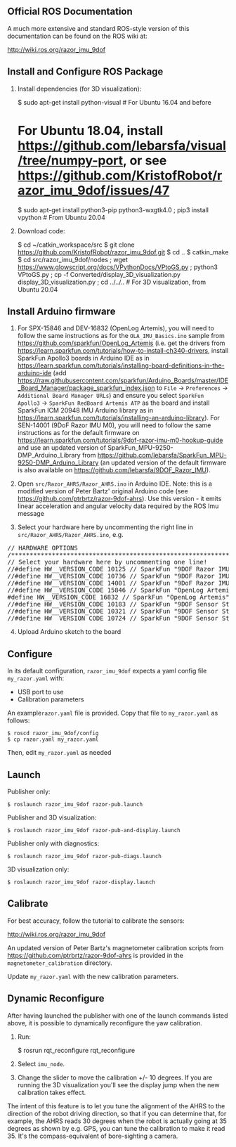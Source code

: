 Official ROS Documentation
--------------------------
A much more extensive and standard ROS-style version of this documentation can be found on the ROS wiki at:

http://wiki.ros.org/razor_imu_9dof


Install and Configure ROS Package
---------------------------------
1) Install dependencies (for 3D visualization):

    $ sudo apt-get install python-visual # For Ubuntu 16.04 and before
    # For Ubuntu 18.04, install https://github.com/lebarsfa/visual/tree/numpy-port, or see https://github.com/KristofRobot/razor_imu_9dof/issues/47
    $ sudo apt-get install python3-pip python3-wxgtk4.0 ; pip3 install vpython # From Ubuntu 20.04

2) Download code:

    $ cd ~/catkin_workspace/src
    $ git clone https://github.com/KristofRobot/razor_imu_9dof.git
    $ cd ..
    $ catkin_make
    $ cd src/razor_imu_9dof/nodes ; wget https://www.glowscript.org/docs/VPythonDocs/VPtoGS.py ; python3 VPtoGS.py ; cp -f Converted/display_3D_visualization.py display_3D_visualization.py ; cd ../../.. # For 3D visualization, from Ubuntu 20.04


Install Arduino firmware
-------------------------
1) For SPX-15846 and DEV-16832 (OpenLog Artemis), you will need to follow the same instructions as for the ``OLA_IMU_Basics.ino`` sample from https://github.com/sparkfun/OpenLog_Artemis (i.e. get the drivers from https://learn.sparkfun.com/tutorials/how-to-install-ch340-drivers, install SparkFun Apollo3 boards in Arduino IDE as in https://learn.sparkfun.com/tutorials/installing-board-definitions-in-the-arduino-ide (add https://raw.githubusercontent.com/sparkfun/Arduino_Boards/master/IDE_Board_Manager/package_sparkfun_index.json to `File` → `Preferences` → `Additional Board Manager URLs`) and ensure you select `SparkFun Apollo3` → `SparkFun RedBoard Artemis ATP` as the board and install SparkFun ICM 20948 IMU Arduino library as in https://learn.sparkfun.com/tutorials/installing-an-arduino-library). For SEN-14001 (9DoF Razor IMU M0), you will need to follow the same instructions as for the default firmware on https://learn.sparkfun.com/tutorials/9dof-razor-imu-m0-hookup-guide and use an updated version of SparkFun_MPU-9250-DMP_Arduino_Library from https://github.com/lebarsfa/SparkFun_MPU-9250-DMP_Arduino_Library (an updated version of the default firmware is also available on https://github.com/lebarsfa/9DOF_Razor_IMU).

2) Open ``src/Razor_AHRS/Razor_AHRS.ino`` in Arduino IDE. Note: this is a modified version
of Peter Bartz' original Arduino code (see https://github.com/ptrbrtz/razor-9dof-ahrs). 
Use this version - it emits linear acceleration and angular velocity data required by the ROS Imu message

3) Select your hardware here by uncommenting the right line in ``src/Razor_AHRS/Razor_AHRS.ino``, e.g.

<pre>
// HARDWARE OPTIONS
/*****************************************************************/
// Select your hardware here by uncommenting one line!
//#define HW__VERSION_CODE 10125 // SparkFun "9DOF Razor IMU" version "SEN-10125" (HMC5843 magnetometer)
//#define HW__VERSION_CODE 10736 // SparkFun "9DOF Razor IMU" version "SEN-10736" (HMC5883L magnetometer)
//#define HW__VERSION_CODE 14001 // SparkFun "9DoF Razor IMU M0" version "SEN-14001"
//#define HW__VERSION_CODE 15846 // SparkFun "OpenLog Artemis" version "SPX-15846"
#define HW__VERSION_CODE 16832 // SparkFun "OpenLog Artemis" version "DEV-16832"
//#define HW__VERSION_CODE 10183 // SparkFun "9DOF Sensor Stick" version "SEN-10183" (HMC5843 magnetometer)
//#define HW__VERSION_CODE 10321 // SparkFun "9DOF Sensor Stick" version "SEN-10321" (HMC5843 magnetometer)
//#define HW__VERSION_CODE 10724 // SparkFun "9DOF Sensor Stick" version "SEN-10724" (HMC5883L magnetometer)
</pre>

4) Upload Arduino sketch to the board


Configure
---------
In its default configuration, ``razor_imu_9dof`` expects a yaml config file ``my_razor.yaml`` with:
* USB port to use
* Calibration parameters

An example``razor.yaml`` file is provided.
Copy that file to ``my_razor.yaml`` as follows:

    $ roscd razor_imu_9dof/config
    $ cp razor.yaml my_razor.yaml

Then, edit ``my_razor.yaml`` as needed

Launch
------
Publisher only:

	$ roslaunch razor_imu_9dof razor-pub.launch

Publisher and 3D visualization:

	$ roslaunch razor_imu_9dof razor-pub-and-display.launch

Publisher only with diagnostics:

	$ roslaunch razor_imu_9dof razor-pub-diags.launch

3D visualization only:

	$ roslaunch razor_imu_9dof razor-display.launch


Calibrate
---------
For best accuracy, follow the tutorial to calibrate the sensors:

http://wiki.ros.org/razor_imu_9dof

An updated version of Peter Bartz's magnetometer calibration scripts from https://github.com/ptrbrtz/razor-9dof-ahrs is provided in the ``magnetometer_calibration`` directory.

Update ``my_razor.yaml`` with the new calibration parameters.

Dynamic Reconfigure
-------------------
After having launched the publisher with one of the launch commands listed above, 
it is possible to dynamically reconfigure the yaw calibration.

1) Run:

    $ rosrun rqt_reconfigure rqt_reconfigure 
    
2) Select ``imu_node``. 

3) Change the slider to move the calibration +/- 10 degrees. 
If you are running the 3D visualization you'll see the display jump when the new calibration takes effect.

The intent of this feature is to let you tune the alignment of the AHRS to the direction of the robot driving direction, so that if you can determine that, for example, the AHRS reads 30 degrees when the robot is actually going at 35 degrees as shown by e.g. GPS, you can tune the calibration to make it read 35. It's the compass-equivalent of bore-sighting a camera.
